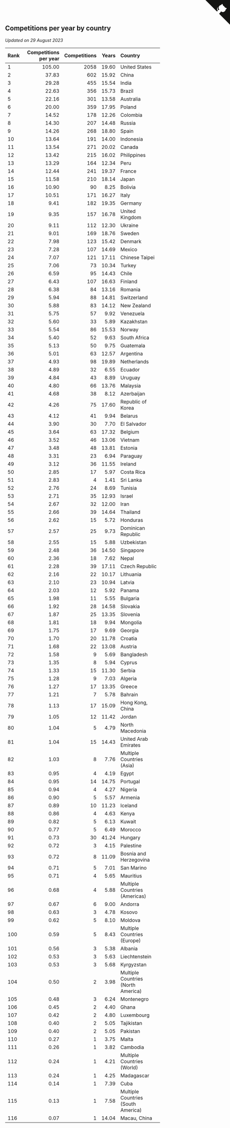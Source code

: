 ## Competitions per year by country

*Updated on 29 August 2023*

| Rank | Competitions per year | Competitions | Years | Country |
| :--- | ---: | ---: | ---: | :--- |
| 1 | 105.00 | 2058 | 19.60 | United States |
| 2 | 37.83 | 602 | 15.92 | China |
| 3 | 29.28 | 455 | 15.54 | India |
| 4 | 22.63 | 356 | 15.73 | Brazil |
| 5 | 22.16 | 301 | 13.58 | Australia |
| 6 | 20.00 | 359 | 17.95 | Poland |
| 7 | 14.52 | 178 | 12.26 | Colombia |
| 8 | 14.30 | 207 | 14.48 | Russia |
| 9 | 14.26 | 268 | 18.80 | Spain |
| 10 | 13.64 | 191 | 14.00 | Indonesia |
| 11 | 13.54 | 271 | 20.02 | Canada |
| 12 | 13.42 | 215 | 16.02 | Philippines |
| 13 | 13.29 | 164 | 12.34 | Peru |
| 14 | 12.44 | 241 | 19.37 | France |
| 15 | 11.58 | 210 | 18.14 | Japan |
| 16 | 10.90 | 90 | 8.25 | Bolivia |
| 17 | 10.51 | 171 | 16.27 | Italy |
| 18 | 9.41 | 182 | 19.35 | Germany |
| 19 | 9.35 | 157 | 16.78 | United Kingdom |
| 20 | 9.11 | 112 | 12.30 | Ukraine |
| 21 | 9.01 | 169 | 18.76 | Sweden |
| 22 | 7.98 | 123 | 15.42 | Denmark |
| 23 | 7.28 | 107 | 14.69 | Mexico |
| 24 | 7.07 | 121 | 17.11 | Chinese Taipei |
| 25 | 7.06 | 73 | 10.34 | Turkey |
| 26 | 6.59 | 95 | 14.43 | Chile |
| 27 | 6.43 | 107 | 16.63 | Finland |
| 28 | 6.38 | 84 | 13.16 | Romania |
| 29 | 5.94 | 88 | 14.81 | Switzerland |
| 30 | 5.88 | 83 | 14.12 | New Zealand |
| 31 | 5.75 | 57 | 9.92 | Venezuela |
| 32 | 5.60 | 33 | 5.89 | Kazakhstan |
| 33 | 5.54 | 86 | 15.53 | Norway |
| 34 | 5.40 | 52 | 9.63 | South Africa |
| 35 | 5.13 | 50 | 9.75 | Guatemala |
| 36 | 5.01 | 63 | 12.57 | Argentina |
| 37 | 4.93 | 98 | 19.89 | Netherlands |
| 38 | 4.89 | 32 | 6.55 | Ecuador |
| 39 | 4.84 | 43 | 8.89 | Uruguay |
| 40 | 4.80 | 66 | 13.76 | Malaysia |
| 41 | 4.68 | 38 | 8.12 | Azerbaijan |
| 42 | 4.26 | 75 | 17.60 | Republic of Korea |
| 43 | 4.12 | 41 | 9.94 | Belarus |
| 44 | 3.90 | 30 | 7.70 | El Salvador |
| 45 | 3.64 | 63 | 17.32 | Belgium |
| 46 | 3.52 | 46 | 13.06 | Vietnam |
| 47 | 3.48 | 48 | 13.81 | Estonia |
| 48 | 3.31 | 23 | 6.94 | Paraguay |
| 49 | 3.12 | 36 | 11.55 | Ireland |
| 50 | 2.85 | 17 | 5.97 | Costa Rica |
| 51 | 2.83 | 4 | 1.41 | Sri Lanka |
| 52 | 2.76 | 24 | 8.69 | Tunisia |
| 53 | 2.71 | 35 | 12.93 | Israel |
| 54 | 2.67 | 32 | 12.00 | Iran |
| 55 | 2.66 | 39 | 14.64 | Thailand |
| 56 | 2.62 | 15 | 5.72 | Honduras |
| 57 | 2.57 | 25 | 9.73 | Dominican Republic |
| 58 | 2.55 | 15 | 5.88 | Uzbekistan |
| 59 | 2.48 | 36 | 14.50 | Singapore |
| 60 | 2.36 | 18 | 7.62 | Nepal |
| 61 | 2.28 | 39 | 17.11 | Czech Republic |
| 62 | 2.16 | 22 | 10.17 | Lithuania |
| 63 | 2.10 | 23 | 10.94 | Latvia |
| 64 | 2.03 | 12 | 5.92 | Panama |
| 65 | 1.98 | 11 | 5.55 | Bulgaria |
| 66 | 1.92 | 28 | 14.58 | Slovakia |
| 67 | 1.87 | 25 | 13.35 | Slovenia |
| 68 | 1.81 | 18 | 9.94 | Mongolia |
| 69 | 1.75 | 17 | 9.69 | Georgia |
| 70 | 1.70 | 20 | 11.78 | Croatia |
| 71 | 1.68 | 22 | 13.08 | Austria |
| 72 | 1.58 | 9 | 5.69 | Bangladesh |
| 73 | 1.35 | 8 | 5.94 | Cyprus |
| 74 | 1.33 | 15 | 11.30 | Serbia |
| 75 | 1.28 | 9 | 7.03 | Algeria |
| 76 | 1.27 | 17 | 13.35 | Greece |
| 77 | 1.21 | 7 | 5.78 | Bahrain |
| 78 | 1.13 | 17 | 15.09 | Hong Kong, China |
| 79 | 1.05 | 12 | 11.42 | Jordan |
| 80 | 1.04 | 5 | 4.79 | North Macedonia |
| 81 | 1.04 | 15 | 14.43 | United Arab Emirates |
| 82 | 1.03 | 8 | 7.76 | Multiple Countries (Asia) |
| 83 | 0.95 | 4 | 4.19 | Egypt |
| 84 | 0.95 | 14 | 14.75 | Portugal |
| 85 | 0.94 | 4 | 4.27 | Nigeria |
| 86 | 0.90 | 5 | 5.57 | Armenia |
| 87 | 0.89 | 10 | 11.23 | Iceland |
| 88 | 0.86 | 4 | 4.63 | Kenya |
| 89 | 0.82 | 5 | 6.13 | Kuwait |
| 90 | 0.77 | 5 | 6.49 | Morocco |
| 91 | 0.73 | 30 | 41.24 | Hungary |
| 92 | 0.72 | 3 | 4.15 | Palestine |
| 93 | 0.72 | 8 | 11.09 | Bosnia and Herzegovina |
| 94 | 0.71 | 5 | 7.01 | San Marino |
| 95 | 0.71 | 4 | 5.65 | Mauritius |
| 96 | 0.68 | 4 | 5.88 | Multiple Countries (Americas) |
| 97 | 0.67 | 6 | 9.00 | Andorra |
| 98 | 0.63 | 3 | 4.78 | Kosovo |
| 99 | 0.62 | 5 | 8.10 | Moldova |
| 100 | 0.59 | 5 | 8.43 | Multiple Countries (Europe) |
| 101 | 0.56 | 3 | 5.38 | Albania |
| 102 | 0.53 | 3 | 5.63 | Liechtenstein |
| 103 | 0.53 | 3 | 5.68 | Kyrgyzstan |
| 104 | 0.50 | 2 | 3.98 | Multiple Countries (North America) |
| 105 | 0.48 | 3 | 6.24 | Montenegro |
| 106 | 0.45 | 2 | 4.40 | Ghana |
| 107 | 0.42 | 2 | 4.80 | Luxembourg |
| 108 | 0.40 | 2 | 5.05 | Tajikistan |
| 109 | 0.40 | 2 | 5.05 | Pakistan |
| 110 | 0.27 | 1 | 3.75 | Malta |
| 111 | 0.26 | 1 | 3.82 | Cambodia |
| 112 | 0.24 | 1 | 4.21 | Multiple Countries (World) |
| 113 | 0.24 | 1 | 4.25 | Madagascar |
| 114 | 0.14 | 1 | 7.39 | Cuba |
| 115 | 0.13 | 1 | 7.58 | Multiple Countries (South America) |
| 116 | 0.07 | 1 | 14.04 | Macau, China |


<a href="https://github.com/JustinTimeCuber/wca_statistics" class="github-corner" aria-label="View source on Github"><svg width="80" height="80" viewBox="0 0 250 250" style="fill:#151513; color:#fff; position: absolute; top: 0; border: 0; right: 0;" aria-hidden="true"><path d="M0,0 L115,115 L130,115 L142,142 L250,250 L250,0 Z"></path><path d="M128.3,109.0 C113.8,99.7 119.0,89.6 119.0,89.6 C122.0,82.7 120.5,78.6 120.5,78.6 C119.2,72.0 123.4,76.3 123.4,76.3 C127.3,80.9 125.5,87.3 125.5,87.3 C122.9,97.6 130.6,101.9 134.4,103.2" fill="currentColor" style="transform-origin: 130px 106px;" class="octo-arm"></path><path d="M115.0,115.0 C114.9,115.1 118.7,116.5 119.8,115.4 L133.7,101.6 C136.9,99.2 139.9,98.4 142.2,98.6 C133.8,88.0 127.5,74.4 143.8,58.0 C148.5,53.4 154.0,51.2 159.7,51.0 C160.3,49.4 163.2,43.6 171.4,40.1 C171.4,40.1 176.1,42.5 178.8,56.2 C183.1,58.6 187.2,61.8 190.9,65.4 C194.5,69.0 197.7,73.2 200.1,77.6 C213.8,80.2 216.3,84.9 216.3,84.9 C212.7,93.1 206.9,96.0 205.4,96.6 C205.1,102.4 203.0,107.8 198.3,112.5 C181.9,128.9 168.3,122.5 157.7,114.1 C157.9,116.9 156.7,120.9 152.7,124.9 L141.0,136.5 C139.8,137.7 141.6,141.9 141.8,141.8 Z" fill="currentColor" class="octo-body"></path></svg></a><style>.github-corner:hover .octo-arm{animation:octocat-wave 560ms ease-in-out}@keyframes octocat-wave{0%,100%{transform:rotate(0)}20%,60%{transform:rotate(-25deg)}40%,80%{transform:rotate(10deg)}}@media (max-width:500px){.github-corner:hover .octo-arm{animation:none}.github-corner .octo-arm{animation:octocat-wave 560ms ease-in-out}}</style>
